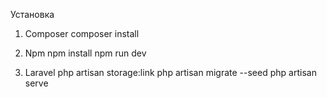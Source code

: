 Установка
1. Composer
   composer install

2. Npm
   npm install
   npm run dev

3. Laravel
   php artisan storage:link
   php artisan migrate --seed
   php artisan serve
